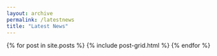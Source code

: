 ```yaml
---
layout: archive
permalink: /latestnews
title: "Latest News"
---
```


<div class="tiles">
{% for post in site.posts %}
	{% include post-grid.html %}
{% endfor %}
</div><!-- /.tiles -->
